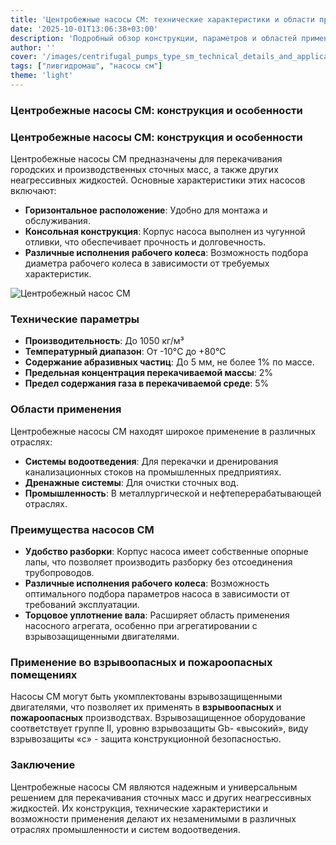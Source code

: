 ```yaml
---
title: 'Центробежные насосы СМ: технические характеристики и области применения'
date: '2025-10-01T13:06:38+03:00'
description: 'Подробный обзор конструкции, параметров и областей применения центробежных насосов СМ для сточных масс и агрегатов электронасосных'
author: ''
cover: '/images/centrifugal_pumps_type_sm_technical_details_and_applications.png'
tags: ["ливгидромаш", "насосы см"]
theme: 'light'
---
```


### Центробежные насосы СМ: конструкция и особенности

### Центробежные насосы СМ: конструкция и особенности

Центробежные насосы СМ предназначены для перекачивания городских и производственных сточных масс, а также других неагрессивных жидкостей. Основные характеристики этих насосов включают:

- **Горизонтальное расположение**: Удобно для монтажа и обслуживания.
- **Консольная конструкция**: Корпус насоса выполнен из чугунной отливки, что обеспечивает прочность и долговечность.
- **Различные исполнения рабочего колеса**: Возможность подбора диаметра рабочего колеса в зависимости от требуемых характеристик.

![Центробежный насос СМ](/images/centrifugal_pumps_type_sm_technical_details_and_applications.png)

### Технические параметры

- **Производительность**: До 1050 кг/м³
- **Температурный диапазон**: От -10°C до +80°C
- **Содержание абразивных частиц**: До 5 мм, не более 1% по массе.
- **Предельная концентрация перекачиваемой массы**: 2%
- **Предел содержания газа в перекачиваемой среде**: 5%

### Области применения

Центробежные насосы СМ находят широкое применение в различных отраслях:

- **Системы водоотведения**: Для перекачки и дренирования канализационных стоков на промышленных предприятиях.
- **Дренажные системы**: Для очистки сточных вод.
- **Промышленность**: В металлургической и нефтеперерабатывающей отраслях.

### Преимущества насосов СМ

- **Удобство разборки**: Корпус насоса имеет собственные опорные лапы, что позволяет производить разборку без отсоединения трубопроводов.
- **Различные исполнения рабочего колеса**: Возможность оптимального подбора параметров насоса в зависимости от требований эксплуатации.
- **Торцовое уплотнение вала**: Расширяет область применения насосного агрегата, особенно при агрегатировании с взрывозащищенными двигателями.

### Применение во взрывоопасных и пожароопасных помещениях

Насосы СМ могут быть укомплектованы взрывозащищенными двигателями, что позволяет их применять в **взрывоопасных** и **пожароопасных** производствах. Взрывозащищенное оборудование соответствует группе II, уровню взрывозащиты Gb- «высокий», виду взрывозащиты «с» - защита конструкционной безопасностью.

### Заключение

Центробежные насосы СМ являются надежным и универсальным решением для перекачивания сточных масс и других неагрессивных жидкостей. Их конструкция, технические характеристики и возможности применения делают их незаменимыми в различных отраслях промышленности и систем водоотведения.